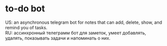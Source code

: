 # to-do bot
US: an asynchronous telegram bot for notes that can add, delete, show, and remind you of tasks.                                                                                                         
RU: ассинхронный телеграмм бот для заметок, умеет добавлять, удалять, показывать задачи и напоминать о них.
